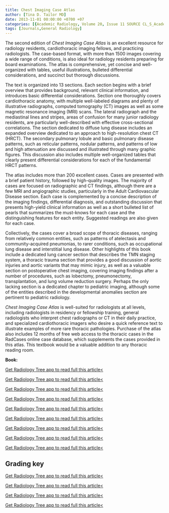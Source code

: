 ```yaml
---
title: Chest Imaging Case Atlas
author: [Tina D. Tailor MD]
date: 2013-11-01 00:00:00 +0700 +07
categories: [{Academic Radiology, Volume 20, Issue 11 SOURCE CL_S_AcademicRadiologyVolume20Issue11 1}]
tags: [Journals,General Radiology]
---
```

The second edition of _Chest Imaging Case Atlas_ is an excellent resource for radiology residents, cardiothoracic imaging fellows, and practicing radiologists. The case-based format, with more than 1500 images covering a wide range of conditions, is also ideal for radiology residents preparing for board examinations. The atlas is comprehensive, yet concise and well-organized with tables, useful illustrations, bulleted differential considerations, and succinct but thorough discussions.

The text is organized into 13 sections. Each section begins with a brief overview that provides background, relevant clinical information, and introduces basic differential considerations. Section one thoroughly covers cardiothoracic anatomy, with multiple well-labeled diagrams and plenty of illustrative radiographs, computed tomography (CT) images as well as some magnetic resonance imaging (MRI) scans. The lateral radiograph and the mediastinal lines and stripes, areas of confusion for many junior radiology residents, are particularly well-described with effective cross-sectional correlations. The section dedicated to diffuse lung disease includes an expanded overview dedicated to an approach to high-resolution chest CT (HRCT). The secondary pulmonary lobule and basic pulmonary disease patterns, such as reticular patterns, nodular patterns, and patterns of low and high attenuation are discussed and illustrated through many graphic figures. This discussion also includes multiple well-organized tables that clearly present differential considerations for each of the fundamental HRCT patterns.

The atlas includes more than 200 excellent cases. Cases are presented with a brief patient history, followed by high-quality images. The majority of cases are focused on radiographic and CT findings, although there are a few MRI and angiographic studies, particularly in the Adult Cardiovascular Disease section. Each case is complemented by a concise description of the imaging findings, differential diagnosis, and outstanding discussion that presents high-yield clinical information as well as a short bulleted list of pearls that summarizes the must-knows for each case and the distinguishing features for each entity. Suggested readings are also given for each case.

Collectively, the cases cover a broad scope of thoracic diseases, ranging from relatively common entities, such as patterns of atelectasis and community-acquired pneumonias, to rarer conditions, such as occupational lung disease and interstitial lung disease. Other highlights of this book include a dedicated lung cancer section that describes the TMN staging system, a thoracic trauma section that provides a good discussion of aortic injuries and aortic variants that may mimic injury, as well as a valuable section on postoperative chest imaging, covering imaging findings after a number of procedures, such as lobectomy, pneumonectomy, transplantation, and lung volume reduction surgery. Perhaps the only lacking section is a dedicated chapter to pediatric imaging, although some of the entities described in the developmental anomalies section are pertinent to pediatric radiology.

_Chest Imaging Case Atlas_ is well-suited for radiologists at all levels, including radiologists in residency or fellowship training, general radiologists who interpret chest radiographs or CT in their daily practice, and specialized cardiothoracic imagers who desire a quick reference text to illustrate examples of more rare thoracic pathologies. Purchase of the atlas also includes 12 months of free web access to the thoracic cases in the RadCases online case database, which supplements the cases provided in this atlas. This textbook would be a valuable addition to any thoracic reading room.

**Book:**

[Get Radiology Tree app to read full this article<](https://clinicalpub.com/app)

[Get Radiology Tree app to read full this article<](https://clinicalpub.com/app)

[Get Radiology Tree app to read full this article<](https://clinicalpub.com/app)

[Get Radiology Tree app to read full this article<](https://clinicalpub.com/app)

[Get Radiology Tree app to read full this article<](https://clinicalpub.com/app)

[Get Radiology Tree app to read full this article<](https://clinicalpub.com/app)

[Get Radiology Tree app to read full this article<](https://clinicalpub.com/app)

[Get Radiology Tree app to read full this article<](https://clinicalpub.com/app)

[Get Radiology Tree app to read full this article<](https://clinicalpub.com/app)

## Grading key

[Get Radiology Tree app to read full this article<](https://clinicalpub.com/app)

[Get Radiology Tree app to read full this article<](https://clinicalpub.com/app)

[Get Radiology Tree app to read full this article<](https://clinicalpub.com/app)

[Get Radiology Tree app to read full this article<](https://clinicalpub.com/app)
